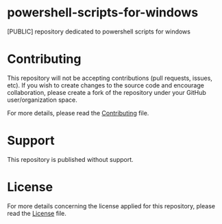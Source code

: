 # powershell-scripts-for-windows
[PUBLIC] repository dedicated to powershell scripts for windows

# Contributing 
This repository will not be accepting contributions (pull requests, issues, etc). If you wish to create changes to the source code and encourage collaboration, please create a fork of the repository under your GitHub user/organization space.

For more details, please read the [Contributing](./CONTRIBUTING) file.

# Support 
This repository is published without support.

# License
For more details concerning the license applied for this repository, please read the [License](./LICENSE) file.
